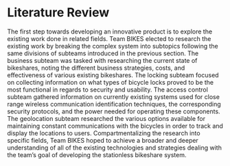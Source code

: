 # Literature Review

The first step towards developing an innovative product is to explore the existing work done in related fields.  Team BIKES elected to research the existing work by breaking the complex system into subtopics following the same divisions of subteams introduced in the previous section.  The business subteam was tasked with researching the current state of bikeshares, noting the different business strategies, costs, and effectiveness of various existing bikeshares.  The locking subteam focused on collecting information on what types of bicycle locks proved to be the most functional in regards to security and usability.  The access control subteam gathered information on currently existing systems used for close range wireless communication identification techniques, the corresponding security protocols, and the power needed for operating these components.  The geolocation subteam researched the various options available for maintaining constant communications with the bicycles in order to track and display the locations to users.  Compartmentalizing the research into specific fields, Team BIKES hoped to achieve a broader and deeper understanding of all of the existing technologies and strategies dealing with the team’s goal of developing the stationless bikeshare system.
